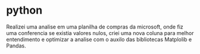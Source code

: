 # python
Realizei uma analise em uma planilha de compras da microsoft, onde fiz uma conferencia se existia valores nulos, criei uma nova coluna para melhor entendimento e optimizar a analise com o auxilo das bibliotecas Matplolib e Pandas.

